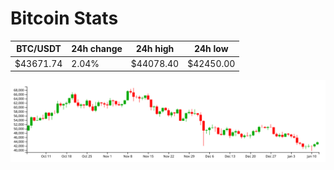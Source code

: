 # Bitcoin Stats

BTC/USDT|24h change|24h high|24h low|
|---|---|---|---|
|$43671.74|2.04%|$44078.40|$42450.00|

<img src="./chart.svg">
